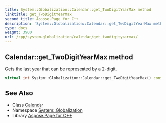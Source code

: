 ```yaml
---
title: System::Globalization::Calendar::get_TwoDigitYearMax method
linktitle: get_TwoDigitYearMax
second_title: Aspose.Page for C++
description: 'System::Globalization::Calendar::get_TwoDigitYearMax method. Gets the last year that can be represented by a 2-digit in C++.'
type: docs
weight: 3900
url: /cpp/system.globalization/calendar/get_twodigityearmax/
---
```

## Calendar::get_TwoDigitYearMax method


Gets the last year that can be represented by a 2-digit.

```cpp
virtual int System::Globalization::Calendar::get_TwoDigitYearMax() const
```

## See Also

* Class [Calendar](../)
* Namespace [System::Globalization](../../)
* Library [Aspose.Page for C++](../../../)
